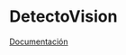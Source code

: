 # DetectoVision

[Documentación](https://github.com/labt1/IHCDetectoVision/blob/main/documentos/Propuesta.pdf)
